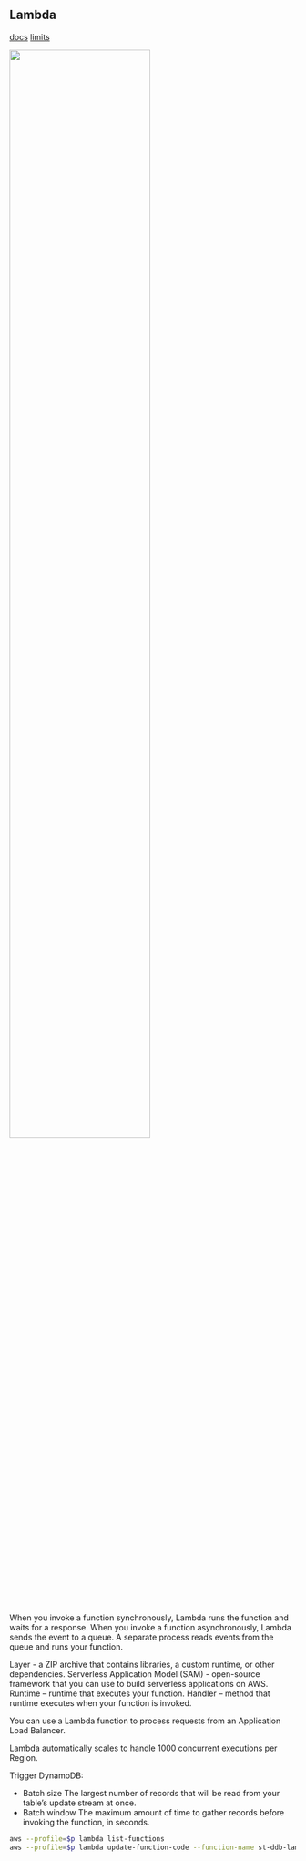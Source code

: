 Lambda
-

[docs](https://docs.aws.amazon.com/lambda/?id=docs_gateway)
[limits](https://docs.aws.amazon.com/lambda/latest/dg/limits.html)

<img src="https://gist.github.com/cn007b/384d6938ebef985347b29c15476b55c5/raw/7071e67fad3938045037e7ce92db65b2c4dab3f9/aws.lambda.events.jpeg" width="70%" />

When you invoke a function synchronously, Lambda runs the function and waits for a response.
When you invoke a function asynchronously, Lambda sends the event to a queue.
A separate process reads events from the queue and runs your function.

Layer - a ZIP archive that contains libraries, a custom runtime, or other dependencies.
Serverless Application Model (SAM) - open-source framework that you can use to build serverless applications on AWS.
Runtime – runtime that executes your function.
Handler – method that runtime executes when your function is invoked.

You can use a Lambda function to process requests from an Application Load Balancer.

Lambda automatically scales to handle 1000 concurrent executions per Region.

Trigger DynamoDB:
* Batch size
The largest number of records that will be read from your table’s update stream at once.
* Batch window
The maximum amount of time to gather records before invoking the function, in seconds.

````sh
aws --profile=$p lambda list-functions
aws --profile=$p lambda update-function-code --function-name st-ddb-lambda --zip-file fileb:///tmp/awsLambdaOne.zip
````
